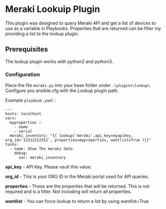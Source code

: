 # Meraki Lookuip Plugin

This plugin was designed to query Meraki API and get a list of devices to use as a variable in Playbooks.
Properties that are returned can be filter my providing a list to the lookup plugin.

## Prerequisites

The lookup plugin works with python2 and python3.


### Configuration
Place the file `meraki.py` into your base folder under `.\plugins\lookup\`
Configure you ansible.cfg with the Lookup plugin path.


Example `playbook.yaml` :

```(yaml)
---
hosts: localhost
vars:
  myproperties :
    - name
    - serial
  meraki_inventory: "{{ lookup('meraki',api_key=myapikey, org_id='12312312312', properties=myproperties, wantlist=True )}}"
tasks:
  - name: Show The meraki data
    debug:
      var: meraki_inventory
```
**api_key** - API Key. Please vault this value.

**org_id** - This is your ORG ID in the Meraki portal used for API queries.

**properties** - These are the properties that will be returned. This is not required and is a filter. Not including will return all properties.

**wantlist** - You can force lookup to return a list by using wantlist=True

